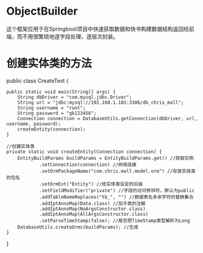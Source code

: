 # ObjectBuilder
这个框架应用于在Springboot项目中快速获取数据和快书构建数据结构返回给前端，而不用很繁琐地逐字段处理，逐层次封装。

# 创建实体类的方法
public class CreateTest {

    public static void main(String[] args) {
        String dbDriver = "com.mysql.jdbc.Driver";
        String url = "jdbc:mysql://192.168.1.101:3306/db_chris_mall";
        String username = "root";
        String password = "gk123456";
        Connection connection = DatabaseUtils.getConnection(dbDriver, url, username, password);
        createEntity(connection);
    }

    //创建实体类
    private static void createEntity(Connection connection) {
        EntityBuildParams buildParams = EntityBuildParams.get() //获取实例
                .setConnection(connection) //网络连接
                .setOrmPackageName("com.chris.mall.model.orm") //存放实体类的包名
                .setOrmExt("Entity") //给实体类设定的后缀
                .setFieldModifier("private") //字段的访问修饰符，默认为public
                .addTableNameReplaces("tb_", "") //数据表名多余字符的替换集合
                .addIptAnnoMap(Data.class) //加于类的注解
                .addIptAnnoMap(NoArgsConstructor.class)
                .addIptAnnoMap(AllArgsConstructor.class)
                .setParseTimeStamp(false); //是否把TimeStamp类型解析为Long
        DatabaseUtils.createOrms(buildParams); //生成
    }

}

